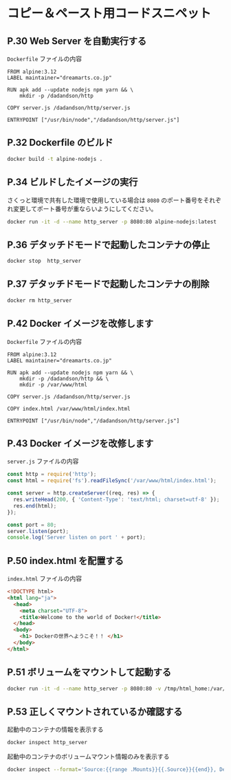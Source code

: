 # コピー＆ペースト用コードスニペット

## P.30 Web Server を自動実行する
`Dockerfile` ファイルの内容

```
FROM alpine:3.12
LABEL maintainer="dreamarts.co.jp"

RUN apk add --update nodejs npm yarn && \
    mkdir -p /dadandson/http

COPY server.js /dadandson/http/server.js

ENTRYPOINT ["/usr/bin/node","/dadandson/http/server.js"]
```

## P.32 Dockerfile のビルド

```bash
docker build -t alpine-nodejs .
```

## P.34 ビルドしたイメージの実行
さくっと環境で共有した環境で使用している場合は `8080` のポート番号をそれぞれ変更してポート番号が重ならいようにしてください。

```bash
docker run -it -d --name http_server -p 8080:80 alpine-nodejs:latest
```

## P.36 デタッチドモードで起動したコンテナの停止

```bash
docker stop  http_server
```

## P.37 デタッチドモードで起動したコンテナの削除

```bash
docker rm http_server
```

## P.42 Docker イメージを改修します
`Dockerfile` ファイルの内容

```
FROM alpine:3.12
LABEL maintainer="dreamarts.co.jp"

RUN apk add --update nodejs npm yarn && \
    mkdir -p /dadandson/http && \
    mkdir -p /var/www/html

COPY server.js /dadandson/http/server.js

COPY index.html /var/www/html/index.html

ENTRYPOINT ["/usr/bin/node","/dadandson/http/server.js"]
```

## P.43 Docker イメージを改修します
`server.js` ファイルの内容

```javascript
const http = require('http');
const html = require('fs').readFileSync('/var/www/html/index.html');

const server = http.createServer((req, res) => {
  res.writeHead(200, { 'Content-Type': 'text/html; charset=utf-8' });
  res.end(html);
});

const port = 80;
server.listen(port);
console.log('Server listen on port ' + port);
```

## P.50 index.html を配置する
`index.html` ファイルの内容

```html
<!DOCTYPE html>
<html lang="ja">
  <head>
    <meta charset="UTF-8">
    <title>Welcome to the world of Docker!</title>
  </head>
  <body>
    <h1> Dockerの世界へようこそ！！ </h1>
  </body>
</html>
```

## P.51 ボリュームをマウントして起動する

```bash
docker run -it -d --name http_server -p 8080:80 -v /tmp/html_home:/var/www/html alpine-nodejs:latest
```

## P.53 正しくマウントされているか確認する
起動中のコンテナの情報を表示する

```bash
docker inspect http_server
```

起動中のコンテナのボリュームマウント情報のみを表示する

```bash
docker inspect --format='Source:{{range .Mounts}}{{.Source}}{{end}}, Destination:{{range .Mounts}}{{.Destination}}{{end}}' http_server
```
